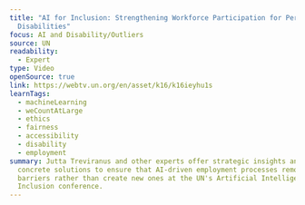 ```yaml
---
title: "AI for Inclusion: Strengthening Workforce Participation for Persons with
  Disabilities"
focus: AI and Disability/Outliers
source: UN
readability:
  - Expert
type: Video
openSource: true
link: https://webtv.un.org/en/asset/k16/k16ieyhu1s
learnTags:
  - machineLearning
  - weCountAtLarge
  - ethics
  - fairness
  - accessibility
  - disability
  - employment
summary: Jutta Treviranus and other experts offer strategic insights and
  concrete solutions to ensure that AI-driven employment processes remove
  barriers rather than create new ones at the UN's Artificial Intelligence for
  Inclusion conference.
---
```

